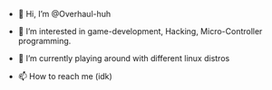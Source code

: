 - 👋 Hi, I’m @Overhaul-huh
- 👀 I’m interested in game-development, Hacking, Micro-Controller programming.
- 🌱 I’m currently playing around with different linux distros

- 📫 How to reach me (idk)

